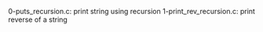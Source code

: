 0-puts_recursion.c: print string using recursion
1-print_rev_recursion.c: print reverse of a string

